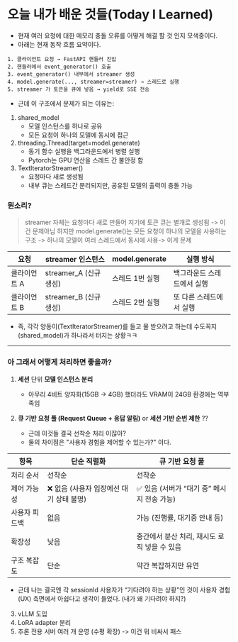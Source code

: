 # 오늘 내가 배운 것들(Today I Learned)

- 현재 여러 요청에 대한 메모리 충돌 오류를 어떻게 해결 할 것 인지 모색중이다.
- 아래는 현재 동작 흐름 요약이다.

```plaintext
1. 클라이언트 요청 → FastAPI 핸들러 진입
2. 핸들러에서 event_generator() 호출
3. event_generator() 내부에서 streamer 생성
4. model.generate(..., streamer=streamer) → 스레드로 실행
5. streamer 가 토큰을 큐에 넣음 → yield로 SSE 전송
```

- 근데 이 구조에서 문제가 되는 이유는:

1. shared_model
    - 모델 인스턴스를 하나로 공유
    - 모든 요청이 하나의 모델에 동시에 접근
2. threading.Thread(target=model.generate)
    - 동기 함수 실행을 백그라운드에서 병렬 실행
    - Pytorch는 GPU 연산을 스레드 간 불안정 함 
3. TextIteratorStreamer()
    - 요청마다 새로 생성됨
    - 내부 큐는 스레드간 분리되지만, 공유된 모델의 출력이 충돌 가능

### 뭔소리?

> streamer 자체는 요청마다 새로 만들어 지기에 토큰 큐는 별개로 생성됨 -> 이건 문제아님
> 하지만 model.generate()는 모든 요청이 하나의 모델을 사용하는 구조 -> 하나의 모델이 여러 스레드에서 동시에 사용-> 이게 문제

| **요청**  | **streamer 인스턴스**  | **model.generate** | **실행 방식**      |
| ------- | ------------------ | ------------------ | -------------- |
| 클라이언트 A | streamer_A (신규 생성) | 스레드 1번 실행          | 백그라운드 스레드에서 실행 |
| 클라이언트 B | streamer_B (신규 생성) | 스레드 2번 실행          | 또 다른 스레드에서 실행  |

- 즉, 각각 양동이(TextIteratorStreamer)를 들고 물 받으려고 하는데 수도꼭지(shared_model)가 하나라서 터지는 상황ㅋㅋ

---

### 아 그래서 어떻게 처리하면 좋을까?

1. **세션** 단위 **모델 인스턴스 분리**

    - 아무리 4비트 양자화(15GB -> 4GB) 했더라도 VRAM이 24GB 환경에는 역부족임

2. **큐 기반 요청 풀 (Request Queue + 응답 알림)** or **세션 기반 순번 제한** ??
    - 근데 이것들 결국 선착순 처리 이잖아?
    - 둘의 차이점은 "사용자 경험을 제어할 수 있는가?" 이다.

| **항목**  | **단순 직렬화**        | **큐 기반 요청 풀**        |
| ------- | ------------------------ | --------------------------- |
| 처리 순서   | 선착순                      | 선착순                         |
| 제어 가능성  | ❌ 없음 (사용자 입장에선 대기 상태 불명) | ✅ 있음 (서버가 “대기 중” 메시지 전송 가능) |
| 사용자 피드백 | 없음                       | 가능 (진행률, 대기중 안내 등)          |
| 확장성     | 낮음                       | 중간에서 분산 처리, 재시도 로직 넣을 수 있음  |
| 구조 복잡도  | 단순                       | 약간 복잡하지만 유연                 |

- 근데 나는 결국엔 각 sessionId 사용자가 “기다려야 하는 상황"인 것이 사용자 경험(UX) 측면에서 아쉽다고 생각이 들었다. (내가 왜 기다려야 하지?)

3. vLLM 도입 
4. LoRA adapter 분리
5. 추론 전용 서버 여러 개 운영 (수평 확장) -> 이건 뭐 비싸서 패스